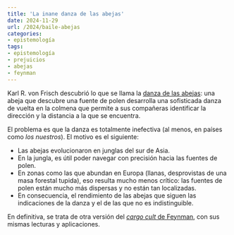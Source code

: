 ```yaml
---
title: 'La inane danza de las abejas'
date: 2024-11-29
url: /2024/baile-abejas
categories:
- epistemología
tags:
- epistemología
- prejuicios
- abejas
- feynman
---
```


Karl R. von Frisch descubrió lo que se llama la
[danza de las abejas](https://es.wikipedia.org/wiki/Danza_de_la_abeja): una abeja que descubre una fuente de polen desarrolla una sofisticada danza de vuelta en la colmena que permite a sus compañeras identificar la dirección y la distancia a la que se encuentra.

El problema es que la danza es totalmente inefectiva (al menos, en países como _los nuestros_). El motivo es el siguiente:

- Las abejas evolucionaron en junglas del sur de Asia.
- En la jungla, es útil poder navegar con precisión hacia las fuentes de polen.
- En zonas como las que abundan en Europa (llanas, desprovistas de una masa forestal tupida), eso resulta mucho menos crítico: las fuentes de polen están mucho más dispersas y no están tan localizadas.
- En consecuencia, el rendimiento de las abejas que siguen las indicaciones de la danza y el de las que no es indistinguible.

En definitiva, se trata de otra versión del [_cargo cult_ de Feynman](https://en.wikipedia.org/wiki/Surely_You%27re_Joking,_Mr._Feynman!), con sus mismas lecturas y aplicaciones.



